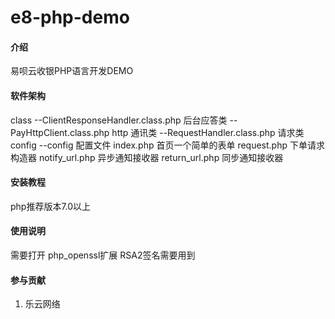 # e8-php-demo

#### 介绍
易呗云收银PHP语言开发DEMO

#### 软件架构
class
    --ClientResponseHandler.class.php 后台应答类
    --PayHttpClient.class.php  http 通讯类
    --RequestHandler.class.php  请求类
config
    --config  配置文件
index.php 首页一个简单的表单
request.php  下单请求构造器
notify_url.php  异步通知接收器
return_url.php  同步通知接收器


#### 安装教程

php推荐版本7.0以上

#### 使用说明

需要打开 php_openssl扩展 RSA2签名需要用到

#### 参与贡献

1. 乐云网络


